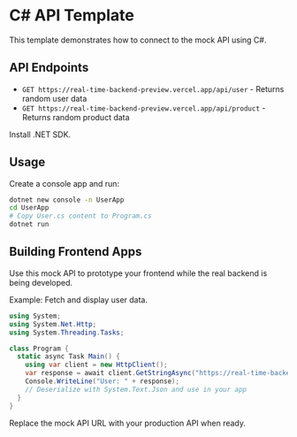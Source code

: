 # C# API Template

This template demonstrates how to connect to the mock API using C#.

## API Endpoints

- `GET https://real-time-backend-preview.vercel.app/api/user` - Returns random user data
- `GET https://real-time-backend-preview.vercel.app/api/product` - Returns random product data

Install .NET SDK.

## Usage

Create a console app and run:

```bash
dotnet new console -n UserApp
cd UserApp
# Copy User.cs content to Program.cs
dotnet run
```

## Building Frontend Apps

Use this mock API to prototype your frontend while the real backend is being developed.

Example: Fetch and display user data.

```csharp
using System;
using System.Net.Http;
using System.Threading.Tasks;

class Program {
  static async Task Main() {
    using var client = new HttpClient();
    var response = await client.GetStringAsync("https://real-time-backend-preview.vercel.app/api/user");
    Console.WriteLine("User: " + response);
    // Deserialize with System.Text.Json and use in your app
  }
}
```

Replace the mock API URL with your production API when ready.